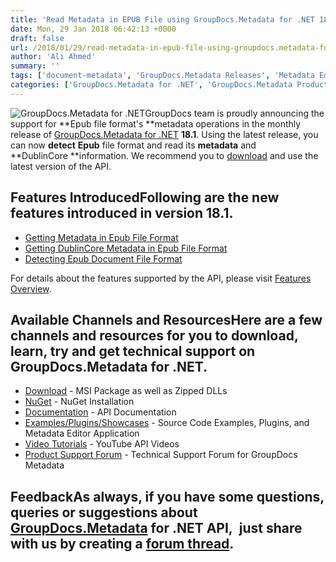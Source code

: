 ```yaml
---
title: 'Read Metadata in EPUB File using GroupDocs.Metadata for .NET 18.1'
date: Mon, 29 Jan 2018 06:42:13 +0000
draft: false
url: /2018/01/29/read-metadata-in-epub-file-using-groupdocs.metadata-for-.net-18.1/
author: 'Ali Ahmed'
summary: ''
tags: ['document-metadata', 'GroupDocs.Metadata Releases', 'Metadata Editor']
categories: ['GroupDocs.Metadata for .NET', 'GroupDocs.Metadata Product Family']
---
```


![GroupDocs.Metadata for .NET](http://blog.groupdocs.com/wp-content/uploads/sites/4/2017/06/groupdocs-metadata-net.png "GroupDocs-Metadata-theme-100x100")GroupDocs team is proudly announcing the support for **Epub file format's **metadata operations in the monthly release of [GroupDocs.Metadata for .NET](https://products.groupdocs.com/metadata/net) **18.1**. Using the latest release, you can now **detect** **Epub** file format and read its **metadata** and **DublinCore **information. We recommend you to [download](https://downloads.groupdocs.com/metadata/net/new-releases/groupdocs.metadata-for-.net-18.1/) and use the latest version of the API.

## Features IntroducedFollowing are the new features introduced in version **18.1**.

*   [Getting Metadata in Epub File Format](https://docs.groupdocs.com/metadata/net)
*   [Getting DublinCore Metadata in Epub File Format](https://docs.groupdocs.com/metadata/net)
*   [Detecting Epub Document File Format](https://docs.groupdocs.com/metadata/net)

For details about the features supported by the API, please visit [Features Overview](https://docs.groupdocs.com/display/metadatanet/Features+Overview).

## Available Channels and ResourcesHere are a few channels and resources for you to download, learn, try and get technical support on GroupDocs.Metadata for .NET.

*   [Download](https://downloads.groupdocs.com/metadata/net/new-releases/groupdocs.metadata-for-.net-18.1/ "GroupDocs.Metadata MSI") - MSI Package as well as Zipped DLLs
*   [NuGet](https://www.nuget.org/packages/GroupDocs.Metadata/ "GroupDocs.Metadata Nuget Package") - NuGet Installation
*   [Documentation](https://docs.groupdocs.com/display/metadatanet/Getting+Started "Metadata API documentation") - API Documentation
*   [Examples/Plugins/Showcases](https://github.com/groupdocs-metadata/GroupDocs.Metadata-for-.NET/tree/master/Examples "How to use Metadata API") - Source Code Examples, Plugins, and Metadata Editor Application
*   [Video Tutorials](https://www.youtube.com/watch?v=hOJ0eOtuWUs&list=PL25CTxMCj5vOw2EECdY7g2z4O2odafxC_ "Metadata API YouTube Tutorials") - YouTube API Videos
*   [Product Support Forum](https://forum.groupdocs.com/c/metadata) - Technical Support Forum for GroupDocs Metadata

## FeedbackAs always, if you have some questions, queries or suggestions about [GroupDocs.Metadata](https://products.groupdocs.com/metadata/net ".NET Metadata API") for .NET API,  just share with us by creating a [forum thread](https://forum.groupdocs.com/c/metadata).




